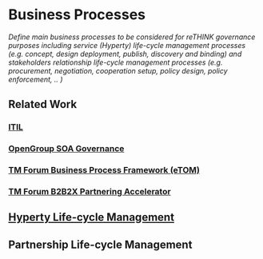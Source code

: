 # Business Processes

_Define main business processes to be considered for reTHINK governance purposes including service (Hyperty) life-cycle management processes (e.g. concept, design deployment, publish, discovery and binding) and stakeholders relationship life-cycle management processes (e.g. procurement, negotiation, cooperation setup, policy design, policy enforcement, .. )_

## Related Work

### [ITIL](related-work-itil.md)

### [OpenGroup SOA Governance](related-work-soa-governance.md)

### [TM Forum Business Process Framework (eTOM)](related%20work-tmforum%20etom.md)

### [TM Forum B2B2X Partnering Accelerator](related%20work-tmforum%20b2b2x.md)

## [Hyperty Life-cycle Management](hyperty-life-cycle.md)

## Partnership Life-cycle Management

